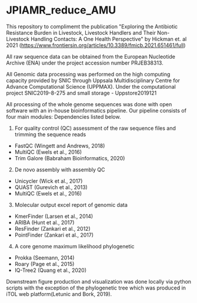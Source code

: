 # JPIAMR_reduce_AMU 
This repository to complimemt the publication "Exploring the Antibiotic Resistance Burden in Livestock, Livestock Handlers and Their Non-Livestock Handling Contacts: A One Health Perspective" by Hickman et. al 2021
(https://www.frontiersin.org/articles/10.3389/fmicb.2021.651461/full)

All raw sequence data can be obtained from the European Nucleotide Archive (ENA) under the project accession number PRJEB38313.

All Genomic data processing was performed on the high computing capacity provided by SNIC through Uppsala Multidisciplinary Centre for Advance Computational Science (UPPMAX). Under the computational project SNIC2019-8-275 and small storage - Uppstore2019121

All processing of the whole genome sequences was done with open software with an in-house bioinformatics pipeline. 
Our pipeline consists of four main modules: 
Dependencies listed below.
1) For quality control (QC) assessment of the raw sequence files and trimming the sequence reads 
- FastQC (Wingett and Andrews, 2018)
- MultiQC (Ewels et al., 2016)
- Trim Galore (Babraham Bioinformatics, 2020)

2) De novo assembly with assembly QC
- Unicycler (Wick et al., 2017)
- QUAST (Gurevich et al., 2013)
- MultiQC (Ewels et al., 2016)

3) Molecular output excel report of genomic data 
- KmerFinder (Larsen et al., 2014)
- ARIBA (Hunt et al., 2017)
- ResFinder (Zankari et al., 2012)
- PointFinder (Zankari et al., 2017)

4) A core genome maximum likelihood phylogenetic 
- Prokka (Seemann, 2014)
- Roary (Page et al., 2015)
- IQ-Tree2 (Quang et al., 2020)

Downstream figure production and visualization was done locally via python scripts with the exception of the phylogenetic tree which was produced in iTOL web platform(Letunic and Bork, 2019).




